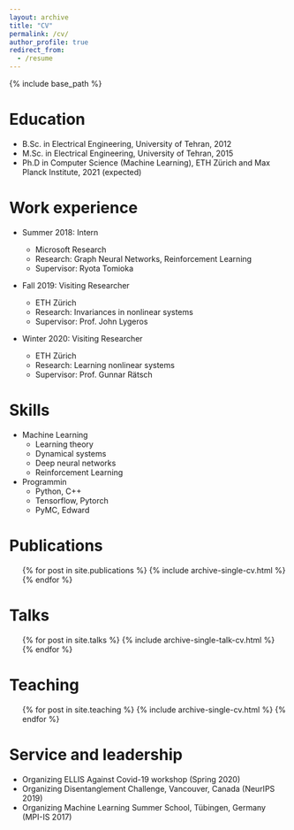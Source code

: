 ```yaml
---
layout: archive
title: "CV"
permalink: /cv/
author_profile: true
redirect_from:
  - /resume
---
```


{% include base_path %}

Education
======
* B.Sc. in Electrical Engineering, University of Tehran, 2012
* M.Sc. in Electrical Engineering, University of Tehran, 2015
* Ph.D in Computer Science (Machine Learning), ETH Zürich and Max Planck Institute, 2021 (expected)

Work experience
======
* Summer 2018: Intern
  * Microsoft Research
  * Research: Graph Neural Networks, Reinforcement Learning
  * Supervisor: Ryota Tomioka

* Fall 2019: Visiting Researcher
  * ETH Zürich
  * Research: Invariances in nonlinear systems
  * Supervisor: Prof. John Lygeros

* Winter 2020: Visiting Researcher
  * ETH Zürich
  * Research: Learning nonlinear systems
  * Supervisor: Prof. Gunnar Rätsch
  
Skills
======
* Machine Learning
  * Learning theory
  * Dynamical systems
  * Deep neural networks
  * Reinforcement Learning
* Programmin 
  * Python, C++
  * Tensorflow, Pytorch
  * PyMC, Edward

Publications
======
  <ul>{% for post in site.publications %}
    {% include archive-single-cv.html %}
  {% endfor %}</ul>
  
Talks
======
  <ul>{% for post in site.talks %}
    {% include archive-single-talk-cv.html %}
  {% endfor %}</ul>
  
Teaching
======
  <ul>{% for post in site.teaching %}
    {% include archive-single-cv.html %}
  {% endfor %}</ul>
  
Service and leadership
======
* Organizing ELLIS Against Covid-19 workshop (Spring 2020)
* Organizing Disentanglement Challenge, Vancouver, Canada (NeurIPS 2019)
* Organizing Machine Learning Summer School, Tübingen, Germany (MPI-IS 2017)
